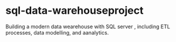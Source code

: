 # sql-data-warehouseproject
Building a modern data wearehouse with SQL server , including ETL processes, data modelling, and aanalytics.
